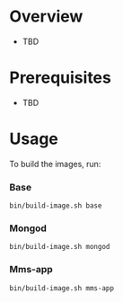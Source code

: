 # Overview

- TBD

# Prerequisites

- TBD

# Usage

To build the images, run:

### Base

```
bin/build-image.sh base
```

### Mongod

```
bin/build-image.sh mongod
```

### Mms-app

```
bin/build-image.sh mms-app
```
